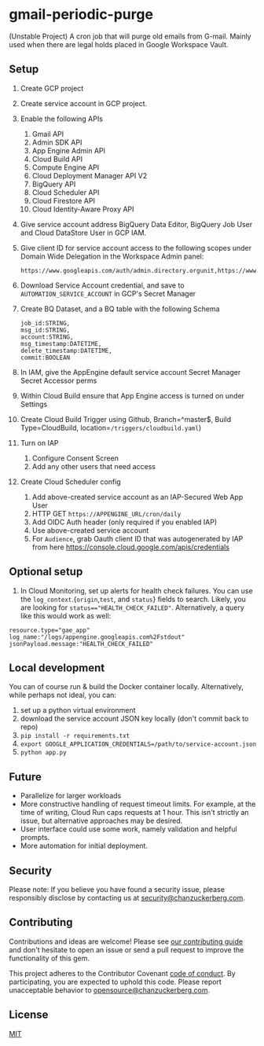 # gmail-periodic-purge
(Unstable Project) A cron job that will purge old emails from G-mail. Mainly used when there are legal holds placed in Google Workspace Vault.


## Setup
1. Create GCP project
2. Create service account in GCP project.
3. Enable the following APIs 
   1. Gmail API
   2. Admin SDK API
   3. App Engine Admin API
   4. Cloud Build API
   5. Compute Engine API
   6. Cloud Deployment Manager API V2
   7. BigQuery API
   8. Cloud Scheduler API
   9. Cloud Firestore API
   10. Cloud Identity-Aware Proxy API
   
4. Give service account address BigQuery Data Editor, BigQuery Job User and Cloud DataStore User in GCP IAM.
5. Give client ID for service account access to the following scopes under Domain Wide Delegation in the Workspace Admin panel:
    ```
    https://www.googleapis.com/auth/admin.directory.orgunit,https://www.googleapis.com/auth/admin.directory.user.readonly,https://mail.google.com/
    ```
6. Download Service Account credential, and save to `AUTOMATION_SERVICE_ACCOUNT` in GCP's Secret Manager
7. Create BQ Dataset, and a BQ table with the following Schema
    ```
    job_id:STRING,
    msg_id:STRING,
    account:STRING,
    msg_timestamp:DATETIME,
    delete_timestamp:DATETIME,
    commit:BOOLEAN
    ```
8. In IAM, give the AppEngine default service account Secret Manager Secret Accessor perms
9. Within Cloud Build ensure that App Engine access is turned on under Settings
10. Create Cloud Build Trigger using Github, Branch=^master$, Build Type=CloudBuild, location=`/triggers/cloudbuild.yaml`)
11. Turn on IAP
    1. Configure Consent Screen
    3. Add any other users that need access
12. Create Cloud Scheduler config
    1. Add above-created service account as an IAP-Secured Web App User
    2. HTTP GET `https://APPENGINE_URL/cron/daily`
    3. Add OIDC Auth header (only required if you enabled IAP)
    4. Use above-created service account
    5. For `Audience`, grab Oauth client ID that was autogenerated by IAP from here https://console.cloud.google.com/apis/credentials

## Optional setup
1. In Cloud Monitoring, set up alerts for health check failures. You can use the `log_context`.{`origin`,`test`, and `status`} fields to search. Likely, you are looking for `status=="HEALTH_CHECK_FAILED"`. Alternatively, a query like this would work as well:
```
resource.type="gae_app"
log_name:"/logs/appengine.googleapis.com%2Fstdout"
jsonPayload.message:"HEALTH_CHECK_FAILED"
```

## Local development
You can of course run & build the Docker container locally. Alternatively, while perhaps not ideal, you can:
1. set up a python virtual environment
2. download the service account JSON key locally (don't commit back to repo)
3. `pip install -r requirements.txt`
4. `export GOOGLE_APPLICATION_CREDENTIALS=/path/to/service-account.json`
5. `python app.py`

## Future
- Parallelize for larger workloads
- More constructive handling of request timeout limits. For example, at the time of writing, Cloud Run caps requests at 1 hour. This isn't strictly an issue, but alternative approaches may be desired.
- User interface could use some work, namely validation and helpful prompts.
- More automation for initial deployment.

## Security

Please note: If you believe you have found a security issue, please responsibly disclose by contacting us at security@chanzuckerberg.com.


## Contributing

Contributions and ideas are welcome! Please see [our contributing guide](CONTRIBUTING.md) and don't hesitate to open an issue or send a pull request to improve the functionality of this gem.

This project adheres to the Contributor Covenant [code of conduct](https://github.com/chanzuckerberg/.github/tree/master/CODE_OF_CONDUCT.md). By participating, you are expected to uphold this code. Please report unacceptable behavior to opensource@chanzuckerberg.com.

## License

[MIT](https://github.com/chanzuckerberg/sorbet-rails/blob/master/LICENSE)


